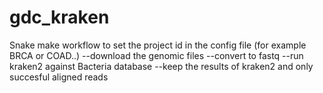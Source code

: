 # gdc_kraken
Snake make workflow to set the project id in the config file (for example BRCA or COAD..)
--download the genomic files 
--convert to fastq
--run kraken2 against Bacteria database
--keep the results of kraken2 and only succesful aligned reads 
